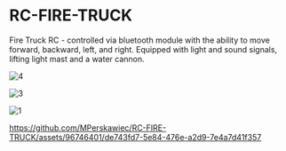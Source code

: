 # RC-FIRE-TRUCK
Fire Truck RC -  controlled via bluetooth module with the ability to move forward, backward, left, and right. Equipped with light and sound signals, lifting light mast and a water cannon. 

![4](https://github.com/MPerskawiec/RC-FIRE-TRUCK/assets/96746401/87f0987b-4962-477c-a872-f89baeb040a0)

![3](https://github.com/MPerskawiec/RC-FIRE-TRUCK/assets/96746401/1313b3dc-2046-4b26-a19a-8cf2a97a0205)

![1](https://github.com/MPerskawiec/RC-FIRE-TRUCK/assets/96746401/981e9676-2a77-413c-9128-5c34b872a26e)

https://github.com/MPerskawiec/RC-FIRE-TRUCK/assets/96746401/de743fd7-5e84-476e-a2d9-7e4a7d41f357


